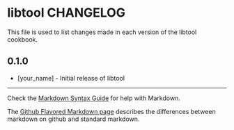 libtool CHANGELOG
=================

This file is used to list changes made in each version of the libtool cookbook.

0.1.0
-----
- [your_name] - Initial release of libtool

- - -
Check the [Markdown Syntax Guide](http://daringfireball.net/projects/markdown/syntax) for help with Markdown.

The [Github Flavored Markdown page](http://github.github.com/github-flavored-markdown/) describes the differences between markdown on github and standard markdown.
